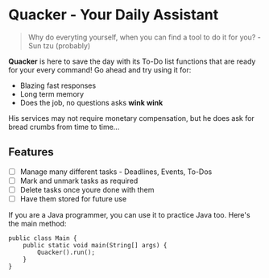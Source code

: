 # Quacker - Your Daily Assistant

> Why do everyting yourself, when you can find a tool to do it for you? 
> -Sun tzu (probably)

**Quacker** is here to save the day with its To-Do list functions that are ready for your every command! Go ahead and try using it for:

 - Blazing fast responses
 - Long term memory
 - Does the job, no questions asks **wink wink**

His services may not require monetary compensation, but he does ask for bread crumbs from time to time...

## Features

- [ ] Manage many different tasks -  Deadlines, Events, To-Dos
- [ ] Mark and unmark tasks as required
- [ ] Delete tasks once youre done with them
- [ ] Have them stored for future use

If you are a Java programmer, you can use it to practice Java too. Here's the main method:

```
public class Main {
    public static void main(String[] args) {
        Quacker().run();
    }
}

```
